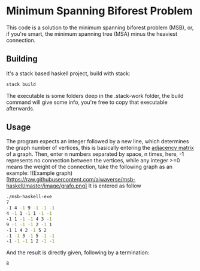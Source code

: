 # Minimum Spanning Biforest Problem

This code is a solution to the minimum spanning biforest problem (MSB), or, if you're smart, the minimum spanning tree (MSA) minus the heaviest connection.

## Building
It's a stack based haskell project, build with stack:
```bash
stack build
```
The executable is some folders deep in the .stack-work folder, the build command will give some info, you're free to copy that executable afterwards.

## Usage
The program expects an integer followed by a new line, which determines the graph number of vertices, this is basically entering the [adjacency matrix](https://en.wikipedia.org/wiki/Adjacency_matrix) of a graph.
Then, enter n numbers separated by space, n times, here, -1 represents no connection between the vertices, while any integer >=0 means the weight of the connection, take the following graph as an example:
!(Example graph)[https://raw.githubusercontent.com/aiwaverse/msb-haskell/master/image/grafo.png]
It is entered as follow
```bash
./msb-haskell-exe
7
-1 4 -1 9 -1 -1 -1
4 -1 1 -1 1 -1 -1
-1 1 -1 -1 4 3 -1
9 -1 -1 -1 2 -1 1
-1 1 4 2 -1 5 2
-1 -1 3 -1 5 -1 -1
-1 -1 -1 1 2 -1 -1

```
And the result is directly given, following by a termination:
```base
8
```
